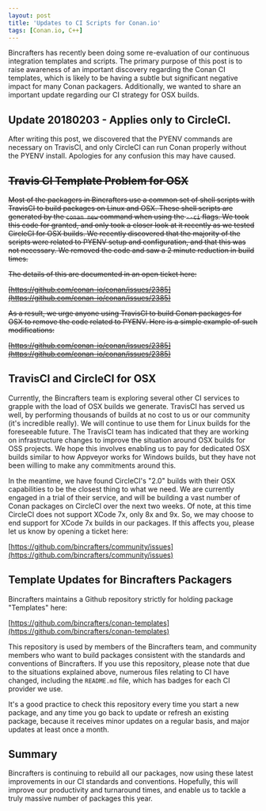 ```yaml
---
layout: post
title: 'Updates to CI Scripts for Conan.io'
tags: [Conan.io, C++]
---
```


Bincrafters has recently been doing some re-evaluation of our continuous integration templates and scripts.  The primary purpose of this post is to raise awareness of an important discovery regarding the Conan CI templates, which is likely to be having a subtle but significant negative impact for many Conan packagers. Additionally, we wanted to share an important update regarding our CI strategy for OSX builds. 

## Update 20180203 - Applies only to CircleCI.  

After writing this post, we discovered that the PYENV commands are necessary on TravisCI, and only CircleCI can run Conan properly without the PYENV install.  Apologies for any confusion this may have caused.  

## ~~Travis CI Template Problem for OSX~~
~~Most of the packagers in Bincrafters use a common set of shell scripts with TravisCI to build packages on Linux and OSX.  These shell scripts are generated by the `conan new` command when using the `--ci` flags.  We took this code for granted, and only took a closer look at it recently as we tested CircleCI for OSX builds.  We recently discovered that the majority of the scripts were related to PYENV setup and configuration, and that this was not necessary.  We removed the code and saw a 2 minute reduction in build times.~~

~~The details of this are documented in an open ticket here:~~ 

~~[https://github.com/conan-io/conan/issues/2385](https://github.com/conan-io/conan/issues/2385)~~

~~As a result, we urge anyone using TravisCI to build Conan packages for OSX to remove the code related to PYENV.  Here is a simple example of such modifications:~~

~~[https://github.com/conan-io/conan/issues/2385](https://github.com/conan-io/conan/issues/2385)~~

## TravisCI and CircleCI for OSX
Currently, the Bincrafters team is exploring several other CI services to grapple with the load of OSX builds we generate.  TravisCI has served us well, by performing thousands of builds at no cost to us or our community (it's incredible really).  We will continue to use them for Linux builds for the foreseeable future.  The TravisCI team has indicated that they are working on infrastructure changes to improve the situation around OSX builds for OSS projects. We hope this involves enabling us to pay for dedicated OSX builds similar to how Appveyor works for Windows builds, but they have not been willing to make any commitments around this.  

In the meantime, we have found CircleCI's "2.0" builds with their OSX capabilities to be the closest thing to what we need.  We are currently engaged in a trial of their service, and will be building a vast number of Conan packages on CircleCI over the next two weeks.  Of note, at this time CircleCI does not support XCode 7x, only 8x and 9x. So, we may choose to end support for XCode 7x builds in our packages.  If this affects you, please let us know by opening a ticket here: 

[https://github.com/bincrafters/community/issues](https://github.com/bincrafters/community/issues)


## Template Updates for Bincrafters Packagers 

Bincrafters maintains a Github repository strictly for holding package "Templates" here: 

[https://github.com/bincrafters/conan-templates](https://github.com/bincrafters/conan-templates)

This repository is used by members of the Bincrafters team, and community members who want to build packages consistent with the standards and conventions of Bincrafters.  If you use this repository, please note that due to the situations explained above, numerous files relating to CI have changed, including the `README.md` file, which has badges for each CI provider we use. 

It's a good practice to check this repository every time you start a new package, and any time you go back to update or refresh an existing package, because it receives minor updates on a regular basis, and major updates at least once a month. 

## Summary 
Bincrafters is continuing to rebuild all our packages, now using these latest improvements in our CI standards and conventions.  Hopefully, this will improve our productivity and turnaround times, and enable us to tackle a truly massive number of packages this year.
